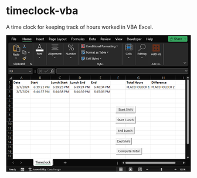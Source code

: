 # timeclock-vba
A time clock for keeping track of hours worked in VBA Excel. 

![buttons](image.png)